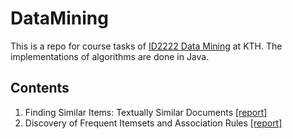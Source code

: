 # DataMining

This is a repo for course tasks of [ID2222 Data Mining](https://www.kth.se/social/course/ID2222/) at KTH. The implementations of algorithms are done in Java.

## Contents

1. Finding Similar Items: Textually Similar Documents [[report]](https://github.com/You-yantian/DataMining/blob/master/doc/HW1-SimilarItems.pdf)
2. Discovery of Frequent Itemsets and Association Rules [[report]](https://github.com/You-yantian/DataMining/blob/master/doc/HW2-FrequentItems.pdf)



